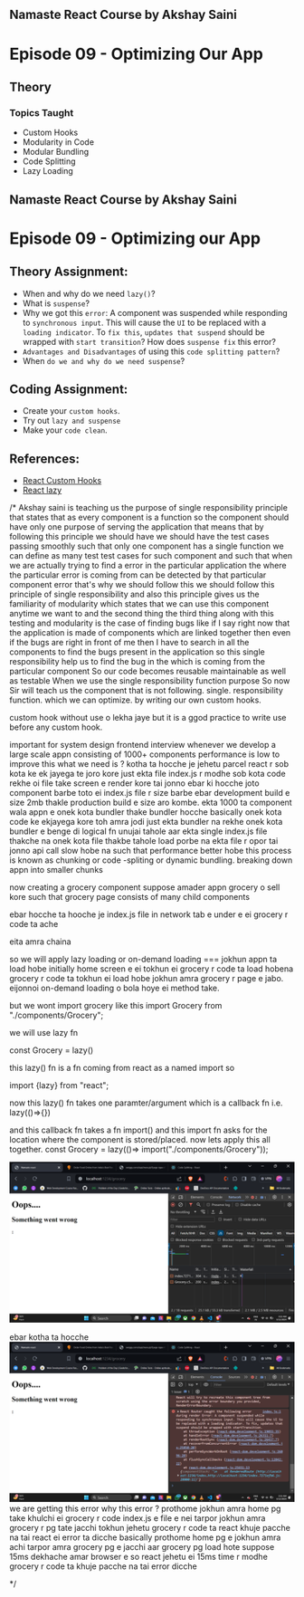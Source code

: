 ## Namaste React Course by Akshay Saini

# Episode 09 - Optimizing Our App

## Theory

### Topics Taught

- Custom Hooks
- Modularity in Code
- Modular Bundling
- Code Splitting
- Lazy Loading



## Namaste React Course by Akshay Saini

# Episode 09 - Optimizing our App

## Theory Assignment:

- When and why do we need `lazy()`?
- What is `suspense`?
- Why we got this `error`: A component was suspended while responding to `synchronous input`. This will cause the `UI` to be replaced with a `loading indicator`. To `fix this`, `updates that suspend` should be wrapped with `start transition`? How does `suspense fix` this error?
- `Advantages and Disadvantages` of using this `code splitting pattern`?
- When `do we and why do we need suspense`?

## Coding Assignment:

- Create your `custom hooks`.
- Try out `lazy and suspense`
- Make your `code clean`.

## References:

- [React Custom Hooks](https://reactjs.org/docs/hooks-custom.html)
- [React lazy](https://react.dev/reference/react/lazy#suspense-for-code-splitting)


/*
Akshay saini is teaching us the purpose of single responsibility principle that states that as every component is a function so the component should have only one purpose of serving the application that means that by following this principle we should have we should have the test cases passing smoothly such that only one component has a single function we can define as many test test cases for such component and such that when we are actually trying to find a error in the particular application the where the particular error is coming from can be detected by that particular component error that's why we should follow this we should follow this principle of single responsibility and also this principle gives us the familiarity of modularity which states that we can use this component anytime we want to and the second thing the third thing along with this testing and modularity is the case of finding bugs like if I say right now that the application is made of components which are linked together then even if the bugs are right in front of me then I have to search in all the components to find the bugs present in the application so this single responsibility help us to find the bug in the which is coming from the particular component
So our code becomes reusable maintainable as well as testable When we use the single responsibility function purpose
So now Sir will teach us the component that is not following. single. responsibility function. which we can optimize. by writing our own custom hooks.

custom hook without use o lekha jaye
but it is a ggod practice to write use before any custom hook.

important for system design frontend interview
whenever we develop a large scale appn consisting of 1000+ components performance is low
to improve this what we need is ?
kotha ta hocche je jehetu parcel react r sob kota ke ek jayega te joro kore 
just ekta file index.js r modhe sob kota code rekhe oi file take screen e render kore tai jonno
ebar ki hocche joto component barbe toto ei index.js file r size barbe
ebar development build e size 2mb thakle production build e size aro kombe.
ekta  1000 ta component wala appn e onek kota bundler thake 
bundler hocche basically onek kota code ke ekjayega kore 
toh amra jodi just ekta bundler na rekhe 
onek kota bundler e benge di 
logical fn unujai
tahole aar ekta single index.js file thakche na onek kota file thakbe
tahole load porbe na ekta file r opor tai jonno api call slow hobe na 
such that performance better hobe
this process is known as chunking or code -spliting or dynamic bundling.
breaking down appn into smaller chunks



now creating a grocery component
suppose amader appn grocery o sell kore such that grocery page consists of many child components

ebar hocche ta hooche je index.js file in network tab e  under e ei grocery r code ta ache

eita amra chaina 

so we will apply lazy loading or on-demand loading === jokhun appn ta load hobe initially home screen e ei tokhun ei  grocery r code ta load hobena
grocery r code ta tokhun ei load hobe jokhun amra grocery r page e jabo. eijonnoi on-demand loading o bola hoye ei method take.

but we wont import grocery like this
import Grocery from "./components/Grocery";

we will use lazy fn

const Grocery = lazy()

this lazy() fn is a fn coming from react as a named import so

import {lazy} from "react";

now this lazy() fn takes one paramter/argument which is a callback fn
i.e.
lazy(()=>{})

and this callback fn takes a fn import() and this import fn asks for the location where the component is stored/placed.
now lets apply  this all together.
const Grocery = lazy(()=> import("./components/Grocery"));

![proof](image.png)

ebar kotha ta hocche ![lazy loading error](image-1.png) we are getting this error 
why  this error ?
prothome jokhun amra home pg take khulchi ei grocery r code index.js e file e nei
tarpor jokhun amra grocery r pg tate jacchi tokhun jehetu grocery r code ta  react khuje pacche na tai react ei error ta dicche
basically prothome home pg e jokhun amra achi
tarpor amra grocery pg e jacchi 
aar grocery pg load hote suppose 15ms dekhache amar browser e 
so react jehetu ei 15ms time r modhe grocery r code ta khuje pacche na tai error dicche



*/